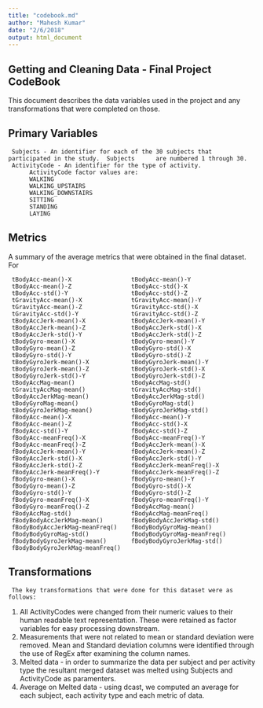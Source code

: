 ```yaml
---
title: "codebook.md"
author: "Mahesh Kumar"
date: "2/6/2018"
output: html_document
---
```



## Getting and Cleaning Data - Final Project CodeBook

This document describes the data variables used in the project and any transformations that were completed on those. 


## Primary Variables

     Subjects - An identifier for each of the 30 subjects that participated in the study.  Subjects      are numbered 1 through 30.
     ActivityCode - An identifier for the type of activity.  
          ActivityCode factor values are:
          WALKING
          WALKING_UPSTAIRS
          WALKING_DOWNSTAIRS
          SITTING
          STANDING
          LAYING

## Metrics

A summary of the average metrics that were obtained in the final dataset.  For 

     tBodyAcc-mean()-X                 tBodyAcc-mean()-Y               
     tBodyAcc-mean()-Z                 tBodyAcc-std()-X                
     tBodyAcc-std()-Y                  tBodyAcc-std()-Z                
     tGravityAcc-mean()-X              tGravityAcc-mean()-Y            
     tGravityAcc-mean()-Z              tGravityAcc-std()-X             
     tGravityAcc-std()-Y               tGravityAcc-std()-Z             
     tBodyAccJerk-mean()-X             tBodyAccJerk-mean()-Y           
     tBodyAccJerk-mean()-Z             tBodyAccJerk-std()-X            
     tBodyAccJerk-std()-Y              tBodyAccJerk-std()-Z            
     tBodyGyro-mean()-X                tBodyGyro-mean()-Y              
     tBodyGyro-mean()-Z                tBodyGyro-std()-X               
     tBodyGyro-std()-Y                 tBodyGyro-std()-Z               
     tBodyGyroJerk-mean()-X            tBodyGyroJerk-mean()-Y          
     tBodyGyroJerk-mean()-Z            tBodyGyroJerk-std()-X           
     tBodyGyroJerk-std()-Y             tBodyGyroJerk-std()-Z           
     tBodyAccMag-mean()                tBodyAccMag-std()               
     tGravityAccMag-mean()             tGravityAccMag-std()            
     tBodyAccJerkMag-mean()            tBodyAccJerkMag-std()           
     tBodyGyroMag-mean()               tBodyGyroMag-std()              
     tBodyGyroJerkMag-mean()           tBodyGyroJerkMag-std()          
     fBodyAcc-mean()-X                 fBodyAcc-mean()-Y               
     fBodyAcc-mean()-Z                 fBodyAcc-std()-X                
     fBodyAcc-std()-Y                  fBodyAcc-std()-Z                
     fBodyAcc-meanFreq()-X             fBodyAcc-meanFreq()-Y           
     fBodyAcc-meanFreq()-Z             fBodyAccJerk-mean()-X           
     fBodyAccJerk-mean()-Y             fBodyAccJerk-mean()-Z           
     fBodyAccJerk-std()-X              fBodyAccJerk-std()-Y            
     fBodyAccJerk-std()-Z              fBodyAccJerk-meanFreq()-X       
     fBodyAccJerk-meanFreq()-Y         fBodyAccJerk-meanFreq()-Z       
     fBodyGyro-mean()-X                fBodyGyro-mean()-Y              
     fBodyGyro-mean()-Z                fBodyGyro-std()-X               
     fBodyGyro-std()-Y                 fBodyGyro-std()-Z               
     fBodyGyro-meanFreq()-X            fBodyGyro-meanFreq()-Y          
     fBodyGyro-meanFreq()-Z            fBodyAccMag-mean()              
     fBodyAccMag-std()                 fBodyAccMag-meanFreq()          
     fBodyBodyAccJerkMag-mean()        fBodyBodyAccJerkMag-std()       
     fBodyBodyAccJerkMag-meanFreq()    fBodyBodyGyroMag-mean()         
     fBodyBodyGyroMag-std()            fBodyBodyGyroMag-meanFreq()     
     fBodyBodyGyroJerkMag-mean()       fBodyBodyGyroJerkMag-std()      
     fBodyBodyGyroJerkMag-meanFreq() 

## Transformations
     The key transformations that were done for this dataset were as follows:

1. All ActivityCodes were changed from their numeric values to their human readable text      representation.  These were retained as factor variables for easy processing downstream.
2. Measurements that were not related to mean or standard deviation were removed.  Mean and Standard deviation columns were identified through the use of RegEx after examining the column names.
3. Melted data - in order to summarize the data per subject and per activity type the resultant merged dataset was melted using Subjects and ActivityCode as paramenters.  
4. Average on Melted data - using dcast, we computed an average for each subject, each activity type and each metric of data.